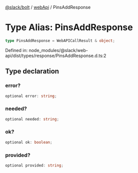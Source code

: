 [@slack/bolt](../../../../index.md) / [webApi](../index.md) / PinsAddResponse

# Type Alias: PinsAddResponse

```ts
type PinsAddResponse = WebAPICallResult & object;
```

Defined in: node\_modules/@slack/web-api/dist/types/response/PinsAddResponse.d.ts:2

## Type declaration

### error?

```ts
optional error: string;
```

### needed?

```ts
optional needed: string;
```

### ok?

```ts
optional ok: boolean;
```

### provided?

```ts
optional provided: string;
```
